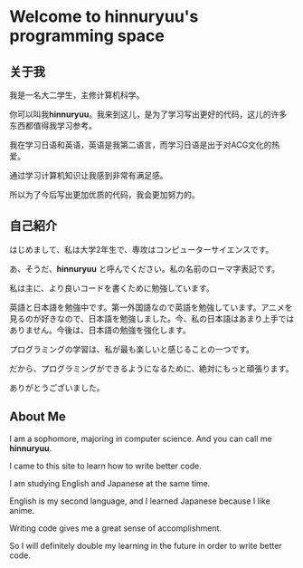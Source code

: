 # Welcome to hinnuryuu's programming space

## 关于我

我是一名大二学生，主修计算机科学。

你可以叫我**hinnuryuu**。我来到这儿，是为了学习写出更好的代码，这儿的许多东西都值得我学习参考。

我在学习日语和英语，英语是我第二语言，而学习日语是出于对ACG文化的热爱。

通过学习计算机知识让我感到非常有满足感。

所以为了今后写出更加优质的代码，我会更加努力的。

## 自己紹介

はじめまして、私は大学2年生で、専攻はコンピューターサイエンスです。

あ、そうだ、**hinnuryuu** と呼んでください。私の名前のローマ字表記です。

私は主に、より良いコードを書くために勉強しています。

英語と日本語を勉強中です。第一外国語なので英語を勉強しています。アニメを見るのが好きなので、日本語を勉強しました。今、私の日本語はあまり上手ではありません。今後は、日本語の勉強を強化します。

プログラミングの学習は、私が最も楽しいと感じることの一つです。

だから、プログラミングができるようになるために、絶対にもっと頑張ります。

ありがとうございました。

## About Me

I am a sophomore, majoring in computer science. And you can call me **hinnuryuu**.

I came to this site to learn how to write better code.

I am studying English and Japanese at the same time.

English is my second language, and I learned Japanese because I like anime.

Writing code gives me a great sense of accomplishment.

So I will definitely double my learning in the future in order to write better code.
